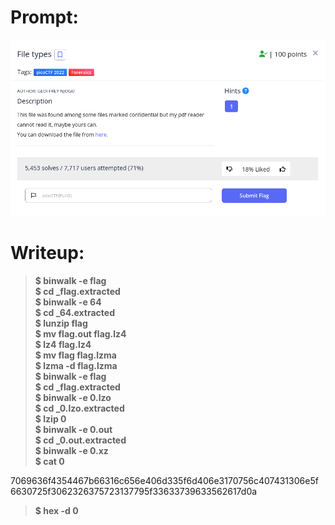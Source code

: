 <h1>
  Prompt:
</h1>

![alt text](prompt.png)

<h1>
  Writeup:
</h1>

> **$ binwalk -e flag <br>
> $ cd _flag.extracted <br>
> $ binwalk -e 64 <br>
> $ cd _64.extracted <br>
> $ lunzip flag <br>
> $ mv flag.out flag.lz4 <br>
> $ lz4 flag.lz4 <br>
> $ mv flag flag.lzma <br>
> $ lzma -d flag.lzma <br>
> $ binwalk -e flag <br>
> $ cd _flag.extracted <br>
> $ binwalk -e 0.lzo <br>
> $ cd _0.lzo.extracted <br>
> $ lzip 0 <br>
> $ binwalk -e 0.out <br>
> $ cd _0.out.extracted <br>
> $ binwalk -e 0.xz <br>
> $ cat 0** <br>
<p>7069636f4354467b66316c656e406d335f6d406e3170756c407431306e5f
6630725f3062326375723137795f33633739633562617d0a</p>

> **$ hex -d 0**
